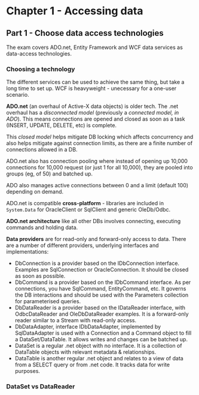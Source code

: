 ﻿# Chapter 1 - Accessing data

## Part 1 - Choose data access technologies

The exam covers ADO.net, Entity Framework and WCF data services as data-access technologies.

### Choosing a technology

The different services can be used to achieve the same thing, but take a long time to set up. WCF is heavyweight - unecessary for a one-user scenario.

**ADO.net** (an overhaul of Active-X data objects) is older tech. The .net overhaul has a *disconnected model* (previously a *connected model, in ADO*). This means connections are opened and closed as soon as a task (INSERT, UPDATE, DELETE, etc) is complete.

This *closed model* helps mitigate DB locking which affects concurrency and also helps mitigate against connection limits, as there are a finite number of connections allowed in a DB.

ADO.net also has connection pooling where instead of opening up 10,000 connections for 10,000 request (or just 1 for all 10,000), they are pooled into groups (eg, of 50) and batched up.

ADO also manages active connections between 0 and a limit (default 100) depending on demand.

ADO.net is compatible **cross-platform** - libraries are included in `System.Data` for OracleClient or SqlClient and generic OleDb/Odbc.

**ADO.net architecture** like all other DBs involves connecting, executing commands and holding data.

**Data providers** are for read-only and forward-only access to data. There are a number of different providers, underlying interfaces and implementations:

* DbConnection is a provider based on the IDbConnection interface. Examples are SqlConnection or OracleConnection. It should be closed as soon as possible.
* DbCommand is a provider based on the IDbCommand interface. As per connections, you have SqlCommand, EntityCommand, etc. It governs the DB interactions and should be used with the Parameters collection for parameterised queries.
* DbDataReader is a provider based on the IDataReader interface, with OdbcDataReader and OleDbDataReader examples. It is a forward-only reader similar to a Stream with read-only access.
* DbDataAdapter, interface IDbDataAdapter, implemented by SqlDataAdapter is used with a Connection and a Command object to fill a DataSet/DataTable. It allows writes and changes can be batched up.
* DataSet is a regular .net object with no interface. It is a collection of DataTable objects with relevant metadata & relationships.
* DataTable is another regular .net object and relates to a view of data from a SELECT query or from .net code. It tracks data for write purposes.

### DataSet vs DataReader
